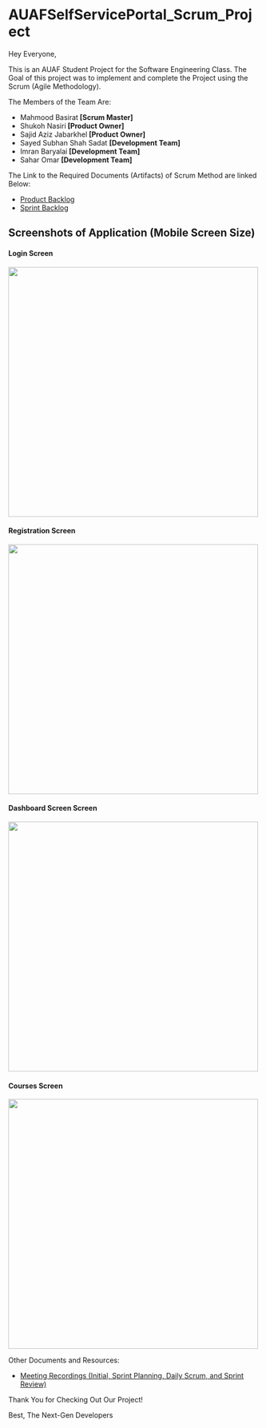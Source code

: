 # AUAFSelfServicePortal_Scrum_Project

Hey Everyone,

This is an AUAF Student Project for the Software Engineering Class. The Goal of this project was to implement and complete the Project using the Scrum (Agile Methodology).

<p>The Members of the Team Are:</p>
<ul>
  <li>Mahmood Basirat<strong> [Scrum Master] </strong> </li>
  <li>Shukoh Nasiri<strong> [Product Owner] </strong> </li>
  <li>Sajid Aziz Jabarkhel<strong> [Product Owner] </strong> </li>
  <li>Sayed Subhan Shah Sadat  <strong> [Development Team] </strong> </li>
  <li>Imran Baryalai<strong> [Development Team] </strong> </li>
  <li>Sahar Omar<strong> [Development Team] </strong> </li>
</ul>

The Link to the Required Documents (Artifacts) of Scrum Method are linked Below:

<ul>
  <li><a href="https://docs.google.com/document/d/1I_xPwWJl5XaKoO2ti2TO_6tmPje8t3BebKyX2Siiuqs/edit?usp=sharing"> Product Backlog </a> </li>
  <li><a href="https://github.com/imranbaryalai/AUAFSelfServicePortal_Scrum_Project/files/8646598/Sprint.Backlog.xlsx"> Sprint Backlog </a>
</ul>

<h2> Screenshots of Application (Mobile Screen Size) </h2>
  
<h4> Login Screen </h4>

<img src="https://user-images.githubusercontent.com/69864244/167248426-4e5514e8-ab2a-4790-82b4-17d197cae7a1.png" height="500px">

<h4> Registration Screen </h4>

<img src="https://user-images.githubusercontent.com/69864244/167248442-d9078aba-3b40-4902-a5d2-5f5c82353903.png" height="500px">

<h4> Dashboard Screen Screen </h4>

<img src="https://user-images.githubusercontent.com/69864244/167248459-57ca115d-6308-4dd5-aa60-a15eb1b82162.png" height="500px">

<h4> Courses Screen </h4>

<img src="https://user-images.githubusercontent.com/69864244/167248478-f80ddc72-febd-4d3d-8f5c-31ff7460d385.png" height="500px">


Other Documents and Resources:
<ul>
  <li><a href="https://drive.google.com/drive/folders/1RKHytm3FFi_INrJfcUjy4wW40Wza0ePA?usp=sharing"> Meeting Recordings (Initial, Sprint Planning, Daily Scrum, and Sprint Review) </a> </li>
</ul>

Thank You for Checking Out Our Project!

Best,
The Next-Gen Developers
